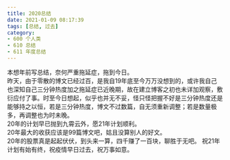 ```yaml
---
title: 2020总结
date: 2021-01-09 08:17:39
tags: [总结, 过去]
category:
- 600 个人类
- 610 总结
- 611 年度总结
---
```


本想年前写总结，奈何严重拖延症，拖到今日。  
昨天，由于零散的博文已经过百，是我自19年底至今万万没想到的，或许我自己也深知自己三分钟热度加之拖延症已近晚期，故在建立博客之初也未详加观察，敷衍应付了事。时至今日想起，似乎也并无不妥，怪只怪把握不好是三分钟热度还是能够持之以恒，若是三分钟热度，博文不过数篇，自无须重新调整；若是数量极多，再调整也为时未晚。  
20年的计划早已抛到九霄云外，愿21年计划顺利。  
20年最大的收获应该是99篇博文吧，姑且没算别人的好文。  
20年的股票真是起起伏伏，到头来一算，四千赚了一百块，聊胜于无吧。
祝21年计划有始有终，祝疫情早日过去，祝万事如意。  









































